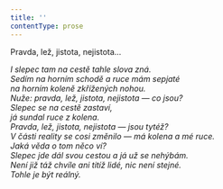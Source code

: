 ```yaml
---
title: ''
contentType: prose
---
```


Pravda, lež, jistota, nejistota…

_I slepec tam na cestě tahle slova zná.  
Sedím na horním schodě a ruce mám sepjaté  
na horním koleně zkřížených nohou.  
Nuže: pravda, lež, jistota, nejistota — co jsou?  
Slepec se na cestě zastaví,  
já sundal ruce z kolena.  
Pravda, lež, jistota, nejistota — jsou tytéž?  
V části reality se cosi změnilo — má kolena a mé ruce.  
Jaká věda o tom něco ví?  
Slepec jde dál svou cestou a já už se nehýbám.  
Není již táž chvíle ani titíž lidé, nic není stejné.  
Tohle je být reálný._
